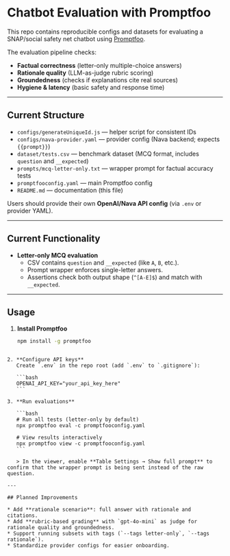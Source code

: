 # Chatbot Evaluation with Promptfoo

This repo contains reproducible configs and datasets for evaluating a SNAP/social safety net chatbot using [Promptfoo](https://promptfoo.dev/).

The evaluation pipeline checks:
- **Factual correctness** (letter-only multiple-choice answers)
- **Rationale quality** (LLM-as-judge rubric scoring)
- **Groundedness** (checks if explanations cite real sources)
- **Hygiene & latency** (basic safety and response time)

---

## Current Structure

- `configs/generateUniqueId.js` — helper script for consistent IDs  
- `configs/nava-provider.yaml` — provider config (Nava backend; expects `{{prompt}}`)  
- `dataset/tests.csv` — benchmark dataset (MCQ format, includes `question` and `__expected`)  
- `prompts/mcq-letter-only.txt` — wrapper prompt for factual accuracy tests  
- `promptfooconfig.yaml` — main Promptfoo config  
- `README.md` — documentation (this file)  

Users should provide their own **OpenAI/Nava API config** (via `.env` or provider YAML).

---

## Current Functionality

- **Letter-only MCQ evaluation**  
  - CSV contains `question` and `__expected` (like `A`, `B`, etc.).  
  - Prompt wrapper enforces single-letter answers.  
  - Assertions check both output shape (`^[A-E]$`) and match with `__expected`.

---

## Usage

1. **Install Promptfoo**  
   ```bash
   npm install -g promptfoo
````

2. **Configure API keys**
   Create `.env` in the repo root (add `.env` to `.gitignore`):

   ```bash
   OPENAI_API_KEY="your_api_key_here"
   ```

3. **Run evaluations**

   ```bash
   # Run all tests (letter-only by default)
   npx promptfoo eval -c promptfooconfig.yaml

   # View results interactively
   npx promptfoo view -c promptfooconfig.yaml
   ```

   > In the viewer, enable **Table Settings → Show full prompt** to confirm that the wrapper prompt is being sent instead of the raw question.

---

## Planned Improvements

* Add **rationale scenario**: full answer with rationale and citations.
* Add **rubric-based grading** with `gpt-4o-mini` as judge for rationale quality and groundedness.
* Support running subsets with tags (`--tags letter-only`, `--tags rationale`).
* Standardize provider configs for easier onboarding.
